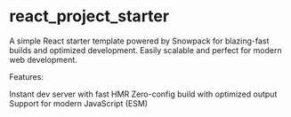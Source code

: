 # react_project_starter
A simple React starter template powered by Snowpack for blazing-fast builds and optimized development. Easily scalable and perfect for modern web development.

Features:

Instant dev server with fast HMR
Zero-config build with optimized output
Support for modern JavaScript (ESM)
